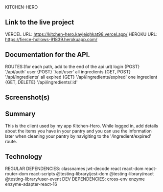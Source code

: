 KITCHEN-HERO
## Link to the live project
VERCEL URL:    https://kitchen-hero.kayleighkat98.vercel.app/
HEROKU URL:    https://fierce-hollows-91839.herokuapp.com/ 
## Documentation for the API.
ROUTES:(for each path, add to the end of the api url)
    login {POST}
        '/api/auth'
    user {POST}
        '/api/user'
    all ingredients {GET, POST}
        '/api/ingredients'
    all expired {GET} 
        '/api/ingredients/expired'
    one ingredient {GET, DELETE}
        '/api/ingredients/:id'
## Screenshot(s)
## Summary
This is the client used by my app Kitchen-Hero. While logged in, add details about the items you have in your pantry and you can use the information later when cleaning your pantry by navigiting to the '/ingredient/expired' route.
## Technology
REGULAR DEPENDENCIES:
    classnames
    jwt-decode
    react
    react-dom
    react-router-dom
    react-scripts
    @testing-library/jest-dom
    @testing-library/react
    @testing-library/user-event
DEV DEPENDENCIES:
    cross-env
    enzyme
    enzyme-adapter-react-16





